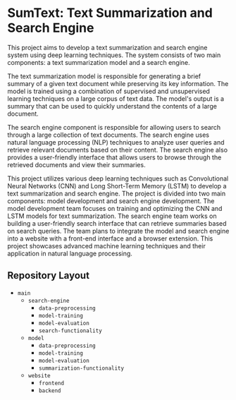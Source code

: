 
# SumText: Text Summarization and Search Engine

This project aims to develop a text summarization and search engine system using deep learning techniques. The system consists of two main components: a text summarization model and a search engine.

The text summarization model is responsible for generating a brief summary of a given text document while preserving its key information. The model is trained using a combination of supervised and unsupervised learning techniques on a large corpus of text data. The model's output is a summary that can be used to quickly understand the contents of a large document.

The search engine component is responsible for allowing users to search through a large collection of text documents. The search engine uses natural language processing (NLP) techniques to analyze user queries and retrieve relevant documents based on their content. The search engine also provides a user-friendly interface that allows users to browse through the retrieved documents and view their summaries.

This project utilizes various deep learning techniques such as Convolutional Neural Networks (CNN) and Long Short-Term Memory (LSTM) to develop a text summarization and search engine. The project is divided into two main components: model development and search engine development. The model development team focuses on training and optimizing the CNN and LSTM models for text summarization. The search engine team works on building a user-friendly search interface that can retrieve summaries based on search queries. The team plans to integrate the model and search engine into a website with a front-end interface and a browser extension. This project showcases advanced machine learning techniques and their application in natural language processing.

## Repository Layout

- `main`
  - `search-engine`
    - `data-preprocessing`
    - `model-training`
    - `model-evaluation`
    - `search-functionality`
  - `model`
    - `data-preprocessing`
    - `model-training`
    - `model-evaluation`
    - `summarization-functionality`
  - `website`
    - `frontend`
    - `backend`
